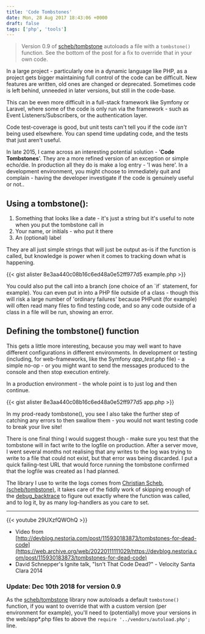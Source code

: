 ```yaml
---
title: 'Code Tombstones'
date: Mon, 28 Aug 2017 18:43:06 +0000
draft: false
tags: ['php', 'tools']
---
```


> Version 0.9 of [scheb/tombstone](https://github.com/scheb/tombstone) autoloads a file with a `tombstone()` function. See the bottom of the post for a fix to override that in your own code.

In a large project - particularly one in a dynamic language like PHP, as a project gets bigger maintaining full control of the code can be difficult. New features are written, old ones are changed or deprecated. Sometimes code is left behind, unneeded in later versions, but still in the code-base.

This can be even more difficult in a full-stack framework like Symfony or Laravel, where some of the code is only run via the framework - such as Event Listeners/Subscribers, or the authentication layer.

Code test-coverage is good, but unit tests can't tell you if the code *isn't* being used elsewhere. You can spend time updating code, and the tests that just aren't useful.

In late 2015, I came across an interesting potential solution - '**Code Tombstones**'. They are a more refined version of an exception or simple echo/die. In production all they do is make a log entry - 'I was here'. In a development environment, you might choose to immediately quit and complain - having the developer investigate if the code is genuinely useful or not..

Using a tombstone():
--------------------

1.  Something that looks like a date - it's just a string but it's useful to note when you put the tombstone call in
2.  Your name, or initials - who put it there
3.  An (optional) label

They are all just simple strings that will just be output as-is if the function is called, but knowledge is power when it comes to tracking down what is happening.

{{< gist alister 8e3aa440c08b16c6ed48a0e52ff977d5 example.php >}}

You could also put the call into a branch (one choice of an \`if\` statement, for example). You can even put in into a PHP file outside of a class - though this will risk a large number of 'ordinary failures' because PHPunit (for example) will often read many files to find testing code, and so any code outside of a class in a file will be run, showing an error.

Defining the tombstone() function
---------------------------------

This gets a little more interesting, because you may well want to have different configurations in different environments. In development or testing (including, for web-frameworks, like the Symfony _app\_test.php_ file) - a simple no-op - or you might want to send the messages produced to the console and then stop execution entirely.

In a production environment - the whole point is to just log and then continue.

{{< gist alister 8e3aa440c08b16c6ed48a0e52ff977d5 app.php >}}

In my prod-ready tombstone(), you see I also take the further step of catching any errors to then swallow them - you would not want testing code to break your live site!

There is one final thing I would suggest though - make sure you test that the tombstone will in fact write to the logfile on production. After a server move, I went several months not realising that any writes to the log was trying to write to a file that could not exist, but that error was being discarded. I put a quick failing-test URL that would force running the tombstone confirmed that the logfile was created as I had planned.

The library I use to write the logs comes from [Christian Scheb](https://github.com/scheb/tombstone), [(scheb/tombstone)](https://packagist.org/packages/scheb/tombstone), it takes care of the fiddly work of skipping enough of the [debug\_backtrace](https://php.net/debug_backtrace) to figure out exactly where the function was called, and to log it, by as many log-handlers as you care to set.

* * *

{{< youtube 29UXzfQWOhQ >}}

* Video from [http://devblog.nestoria.com/post/115930183873/tombstones-for-dead-code](https://web.archive.org/web/20220111111029/https://devblog.nestoria.com/post/115930183873/tombstones-for-dead-code)
* David Schnepper's Ignite talk, "Isn't That Code Dead?" - Velocity Santa Clara 2014

### Update: Dec 10th 2018 for version 0.9

As the [scheb/tombstone](https://github.com/scheb/tombstone) library now autoloads a default `tombstone()` function, if you want to override that with a custom version (per environment for example), you'll need to (potentially) move your versions in the web/app\*.php files to above the `require '../vendors/autoload.php';` line.
